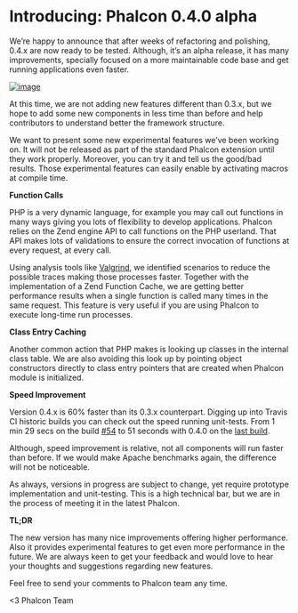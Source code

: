 Introducing: Phalcon 0.4.0 alpha
================================

We’re happy to announce that after weeks of refactoring and polishing,
0.4.x are now ready to be tested. Although, it’s an alpha release, it
has many improvements, specially focused on a more maintainable code
base and get running applications even faster.

[![image](https://static-blog.phalconphp.com/images/posts/2012-05-15-real-phalcon.png)](http://browse.deviantart.com/#/d15brzb)

At this time, we are not adding new features different than 0.3.x, but we hope 
to add some new components in less time than before and help contributors to 
understand better the framework structure.

We want to present some new experimental features we’ve been working on. It 
will not be released as part of the standard Phalcon extension until they work 
properly. Moreover, you can try it and tell us the good/bad results. Those 
experimental features can easily enable by activating macros at compile time.

**Function Calls**

PHP is a very dynamic language, for example you may call out functions in many 
ways giving you lots of flexibility to develop applications. Phalcon relies on 
the Zend engine API to call functions on the PHP userland. That API makes lots 
of validations to ensure the correct invocation of functions at every request, 
at every call.

Using analysis tools like [Valgrind](http://www.valgrind.org/), we identified 
scenarios to reduce the possible traces making those processes faster. Together 
with the implementation of a Zend Function Cache, we are getting better 
performance results when a single function is called many times in the same 
request. This feature is very useful if you are using Phalcon to execute 
long-time run processes.

**Class Entry Caching**

Another common action that PHP makes is looking up classes in the internal 
class table. We are also avoiding this look up by pointing object constructors 
directly to class entry pointers that are created when Phalcon module is 
initialized.

**Speed Improvement**

Version 0.4.x is 60% faster than its 0.3.x counterpart. Digging up into Travis 
CI historic builds you can check out the speed running unit-tests. From 1 min 
29 secs on the build [#54](http://travis-ci.org/#!/phalcon/cphalcon/builds/1286939) 
to 51 seconds with 0.4.0 on the [last build](http://travis-ci.org/#!/phalcon/cphalcon/builds/1332575).

Although, speed improvement is relative, not all components will run faster 
than before. If we would make Apache benchmarks again, the difference will not 
be noticeable.

As always, versions in progress are subject to change, yet require prototype 
implementation and unit-testing. This is a high technical bar, but we are in 
the process of meeting it in the latest Phalcon.

**TL;DR**

The new version has many nice improvements offering higher performance. Also it 
provides experimental features to get even more performance in the future. 
We are always keen to get your feedback and would love to hear your thoughts 
and suggestions regarding new features. 

Feel free to send your comments to Phalcon team any time.

<3
Phalcon Team

